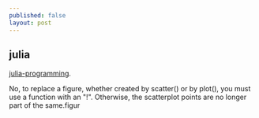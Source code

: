 ```yaml
---
published: false
layout: post
---
```

## julia

 [julia-programming](https://www.coursera.org/learn/julia-programming). 



No, to replace a figure, whether created by scatter() or by plot(), you must use a function with an "!". Otherwise, the scatterplot points are no longer part of the same.figur